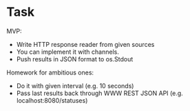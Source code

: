 # Task

MVP:

- Write HTTP response reader from given sources
- You can implement it with channels.
- Push results in JSON format to os.Stdout

Homework for ambitious ones:

- Do it with given interval (e.g. 10 seconds)
- Pass last results back through WWW REST JSON API (e.g. localhost:8080/statuses)
